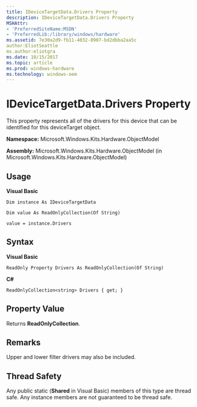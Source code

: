 ```yaml
---
title: IDeviceTargetData.Drivers Property
description: IDeviceTargetData.Drivers Property
MSHAttr:
- 'PreferredSiteName:MSDN'
- 'PreferredLib:/library/windows/hardware'
ms.assetid: 7e30a2d9-fb11-4032-8907-bd2dbba2aa5c
author:EliotSeattle
ms.author:eliotgra
ms.date: 10/15/2017
ms.topic: article
ms.prod: windows-hardware
ms.technology: windows-oem
---
```


# IDeviceTargetData.Drivers Property


This property represents all of the drivers for this device that can be identified for this deviceTarget object.

**Namespace:** Microsoft.Windows.Kits.Hardware.ObjectModel

**Assembly:** Microsoft.Windows.Kits.Hardware.ObjectModel (in Microsoft.Windows.Kits.Hardware.ObjectModel)

## <span id="Usage"></span><span id="usage"></span><span id="USAGE"></span>Usage


**Visual Basic**

`Dim instance As IDeviceTargetData`

`Dim value As ReadOnlyCollection(Of String)`

`value = instance.Drivers`

## <span id="Syntax"></span><span id="syntax"></span><span id="SYNTAX"></span>Syntax


**Visual Basic**

`ReadOnly Property Drivers As ReadOnlyCollection(Of String)`

**C#**

`ReadOnlyCollection<string> Drivers { get; }`

## <span id="Property_Value"></span><span id="property_value"></span><span id="PROPERTY_VALUE"></span>Property Value


Returns **ReadOnlyCollection**.

## <span id="Remarks"></span><span id="remarks"></span><span id="REMARKS"></span>Remarks


Upper and lower filter drivers may also be included.

## <span id="Thread_Safety"></span><span id="thread_safety"></span><span id="THREAD_SAFETY"></span>Thread Safety


Any public static (**Shared** in Visual Basic) members of this type are thread safe. Any instance members are not guaranteed to be thread safe.

 

 






